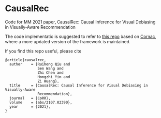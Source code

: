 # CausalRec
Code for MM 2021 paper, CausalRec: Causal Inference for Visual Debiasing in Visually-Aware Recommendation

The code implementatio is suggested to refer to [this repo](https://github.com/RuihongQiu/cornac/tree/master/cornac/models/causalrec) based on [Cornac](https://github.com/PreferredAI/cornac), where a more updated version of the framework is maintained.

If you find this repo useful, please cite
```
@article{causalrec,
  author    = {Ruihong Qiu and
               Sen Wang and
               Zhi Chen and
               Hongzhi Yin and
               Zi Huang},
  title     = {CausalRec: Causal Inference for Visual Debiasing in Visually-Aware
               Recommendation},
  journal   = {CoRR},
  volume    = {abs/2107.02390},
  year      = {2021},
}
```
